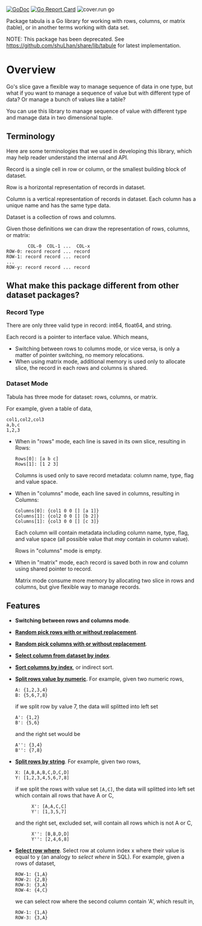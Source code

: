 [![GoDoc](https://godoc.org/github.com/shuLhan/tabula?status.svg)](https://godoc.org/github.com/shuLhan/tabula)
[![Go Report Card](https://goreportcard.com/badge/github.com/shuLhan/tabula)](https://goreportcard.com/report/github.com/shuLhan/tabula)
![cover.run go](https://cover.run/go/github.com/shuLhan/tabula.svg)

Package tabula is a Go library for working with rows, columns, or matrix
(table), or in another terms working with data set.

NOTE: This package has been deprecated. See
https://github.com/shuLhan/share/lib/tabule for latest implementation.

# Overview

Go's slice gave a flexible way to manage sequence of data in one type, but what
if you want to manage a sequence of value but with different type of data?
Or manage a bunch of values like a table?

You can use this library to manage sequence of value with different type
and manage data in two dimensional tuple.

## Terminology

Here are some terminologies that we used in developing this library, which may
help reader understand the internal and API.

Record is a single cell in row or column, or the smallest building block of
dataset.

Row is a horizontal representation of records in dataset.

Column is a vertical representation of records in dataset.
Each column has a unique name and has the same type data.

Dataset is a collection of rows and columns.

Given those definitions we can draw the representation of rows, columns, or
matrix:

            COL-0  COL-1 ...  COL-x
    ROW-0: record record ... record
    ROW-1: record record ... record
    ...
    ROW-y: record record ... record

## What make this package different from other dataset packages?

### Record Type

There are only three valid type in record: int64, float64, and string.

Each record is a pointer to interface value. Which means,

- Switching between rows to columns mode, or vice versa, is only a matter of
  pointer switching, no memory relocations.
- When using matrix mode, additional memory is used only to allocate slice, the
  record in each rows and columns is shared.

### Dataset Mode

Tabula has three mode for dataset: rows, columns, or matrix.

For example, given a table of data,

    col1,col2,col3
    a,b,c
    1,2,3

- When in "rows" mode, each line is saved in its own slice, resulting in Rows:

  ```
  Rows[0]: [a b c]
  Rows[1]: [1 2 3]
  ```

  Columns is used only to save record metadata: column name, type, flag and
  value space.

- When in "columns" mode, each line saved in columns, resulting in Columns:

  ```
  Columns[0]: {col1 0 0 [] [a 1]}
  Columns[1]: {col2 0 0 [] [b 2]}
  Columns[1]: {col3 0 0 [] [c 3]}
  ```

  Each column will contain metadata including column name, type, flag, and
  value space (all possible value that _may_ contain in column value).

  Rows in "columns" mode is empty.

- When in "matrix" mode, each record is saved both in row and column using
  shared pointer to record.

  Matrix mode consume more memory by allocating two slice in rows and columns,
  but give flexible way to manage records.

## Features

- **Switching between rows and columns mode**.

- [**Random pick rows with or without replacement**](https://godoc.org/github.com/shuLhan/tabula#RandomPickRows).

- [**Random pick columns with or without replacement**](https://godoc.org/github.com/shuLhan/tabula#RandomPickColumns).

- [**Select column from dataset by index**](https://godoc.org/github.com/shuLhan/tabula#SelectColumnsByIdx).

- [**Sort columns by index**](https://godoc.org/github.com/shuLhan/tabula#SortColumnsByIndex),
  or indirect sort.

- [**Split rows value by numeric**](https://godoc.org/github.com/shuLhan/tabula#SplitRowsByNumeric).
  For example, given two numeric rows,

  ```
  A: {1,2,3,4}
  B: {5,6,7,8}
  ```

  if we split row by value 7, the data will splitted into left set

  ```
  A': {1,2}
  B': {5,6}
  ```

  and the right set would be

  ```
  A'': {3,4}
  B'': {7,8}
  ```

- [**Split rows by string**](https://godoc.org/github.com/shuLhan/tabula#SplitRowsByCategorical).
  For example, given two rows,

  ```
  X: [A,B,A,B,C,D,C,D]
  Y: [1,2,3,4,5,6,7,8]
  ```

  if we split the rows with value set `[A,C]`, the data will splitted into left
  set which contain all rows that have A or C,

  ```
  		X': [A,A,C,C]
  		Y': [1,3,5,7]
  ```

  and the right set, excluded set, will contain all rows which is not A or C,

  ```
  		X'': [B,B,D,D]
  		Y'': [2,4,6,8]
  ```

- [**Select row where**](https://godoc.org/github.com/shuLhan/tabula#SelectRowsWhere).
  Select row at column index x where their value is equal to y (an analogy to
  _select where_ in SQL).
  For example, given a rows of dataset,
  ```
  ROW-1: {1,A}
  ROW-2: {2,B}
  ROW-3: {3,A}
  ROW-4: {4,C}
  ```
  we can select row where the second column contain 'A', which result in,
  ```
  ROW-1: {1,A}
  ROW-3: {3,A}
  ```
